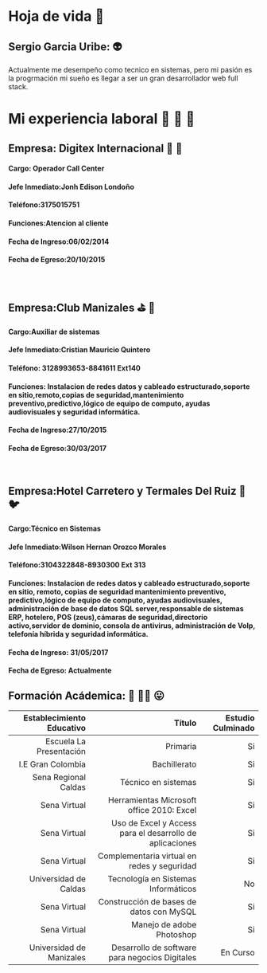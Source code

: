 # Hoja de vida 🤎
## Sergio Garcia Uribe: 👽
<p>
    Actualmente me desempeño como tecnico en sistemas, pero mi pasión es la progrmación mi sueño es llegar a ser un gran desarrollador web full stack.
</P>


# Mi experiencia laboral 🧔 💼 🧰 

## Empresa: Digitex Internacional 🤙 📲
#### Cargo: Operador Call Center
#### Jefe Inmediato:Jonh Edison Londoño
#### Teléfono:3175015751
#### Funciones:Atencion al cliente
#### Fecha de Ingreso:06/02/2014
#### Fecha de Egreso:20/10/2015
</br>

## Empresa:Club Manizales ⛳ 🤑
#### Cargo:Auxiliar de sistemas
#### Jefe Inmediato:Cristian Mauricio Quintero
#### Teléfono: 3128993653-8841611 Ext140
#### Funciones: Instalacion de redes datos y cableado estructurado,soporte en sitio,remoto,copias de seguridad,mantenimiento preventivo,predictivo,lógico de equipo de computo, ayudas audiovisuales y seguridad informática.
#### Fecha de Ingreso:27/10/2015
#### Fecha de Egreso:30/03/2017
</br>

## Empresa:Hotel Carretero y Termales Del Ruiz 🏨 🐦
#### Cargo:Técnico en Sistemas
#### Jefe Inmediato:Wilson Hernan Orozco Morales
#### Teléfono:3104322848-8930300 Ext 313
#### Funciones: Instalacion de redes datos y cableado estructurado,soporte en sitio, remoto, copias de seguridad mantenimiento preventivo, predictivo,lógico de equipo de computo, ayudas audiovisuales, administración de base de datos SQL server,responsable de sistemas ERP, hotelero, POS (zeus),cámaras de seguridad,directorio activo,servidor de dominio, consola de antivirus, administración de Volp, telefonía híbrida y seguridad informática.
#### Fecha de Ingreso: 31/05/2017
#### Fecha de Egreso: Actualmente

## Formación Acádemica: 🏫 👨‍🎓 😛

|Establecimiento Educativo | Título | Estudio Culminado|
| ------:| -----------:| ----------------:|
| Escuela La Presentación| Primaria	 | Si|
| I.E Gran Colombia	| Bachillerato	 | Si|
| Sena Regional Caldas	| Técnico en sistemas | Si|
| Sena Virtual	| Herramientas Microsoft office 2010: Excel	 | Si|
| Sena Virtual	| Uso de Excel y Access para el desarrollo de aplicaciones	| Si|
| Sena Virtual	| Complementaria virtual en redes y seguridad| Si|
| Universidad de Caldas	| Tecnología en Sistemas Informáticos| No|
| Sena Virtual	| Construcción de bases de datos con MySQL| Si|
| Sena Virtual  | Manejo de adobe Photoshop	| Si|
| Universidad de Manizales| Desarrollo de software para negocios Digitales| En Curso|
